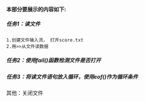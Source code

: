 #### 本部分要展示的内容如下:

##### 任务1：读文件
	1.创建文件输入流， 打开score.txt
	2.用>>从文件读数据

##### 任务2：使用fail()函数检测文件是否打开

##### 任务3：将读文件语句放入循环，使用eof()作为循环条件

其他：关闭文件

